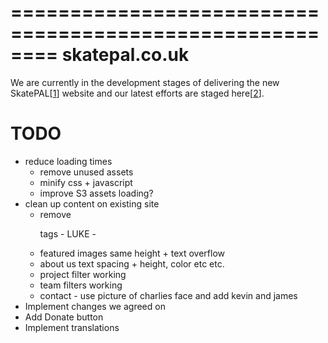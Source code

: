 ========================================================
skatepal.co.uk
========================================================
We are currently in the development stages of delivering the new SkatePAL[[1]] website
and our latest efforts are staged here[[2]].

TODO
====
  - reduce loading times
    - remove unused assets
    - minify css + javascript
    - improve S3 assets loading?
  - clean up content on existing site
    - remove <p> tags - LUKE -
    - featured images same height + text overflow
    - about us text spacing + height, color etc etc.
    - project filter working
    - team filters working
    - contact - use picture of charlies face and
      add kevin and james
  - Implement changes we agreed on
  - Add Donate button
  - Implement translations


[1]: https://www.skatepal.co.uk
[2]: http://skatepal-app.herokuapp.com/
